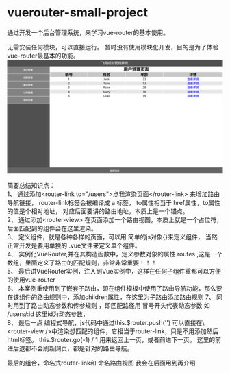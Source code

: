 # vuerouter-small-project
通过开发一个后台管理系统，来学习vue-router的基本使用。

无需安装任何模块，可以直接运行。
暂时没有使用模块化开发，目的是为了体验vue-router最基本的功能。
![image](https://github.com/feixiangzhang/vuerouter-small-project/blob/master/images/page.png)

简要总结知识点：  
1、 通过添加\<router-link to="/users">点我渲染页面\</router-link> 来增加路由导航链接， router-link标签会被编译成 a 标签， to属性相当于 href属性，to属性的值是个相对地址，
对应后面要讲的路由地址，本质上是一个锚点。  
2、 通过添加\<router-view></router-view> 在页面添加一个路由视图，本质上就是一个占位符，后面匹配到的组件会在这里渲染。  
3、 定义组件，就是各种各样的页面，可以用 简单的js对象{}来定义组件， 当然正常开发是要用单独的 .vue文件来定义单个组件。  
4、 实例化VueRouter,并在其构造函数中，定义参数对象的属性 routes ,这是一个数组，里面定义了路由的匹配规则，非常非常重要！！！  
5、 最后讲VueRouter实例，注入到Vue实例中，这样在任何子组件重都可以方便的使用vue-router    
6、 本案例重使用到了嵌套子路由，即在组件模板中使用了路由导航功能，那么要在该组件的路由规则中，添加children属性，在这里为子路由添加路由规则
7、 同时用到了路由动态参数和传参规则 ，即匹配路径用 冒号开头代表动态参数 如 /users/:id  这里id为动态参数，  
8、 最后一点 编程式导航，js代码中通过this.$router.push('') 可以直接在\<router-view />中渲染想匹配的组件，它相当于router-link，只是不用添加然后html标签。  
this.$router.go(-1) / 1  用来返回上一页，或者前进下一页。 这里的前进后退都不会刷新网页，都是针对的路由导航。  
  
最后的组合，命名式router-link和 命名路由视图 我会在后面用到再介绍  
